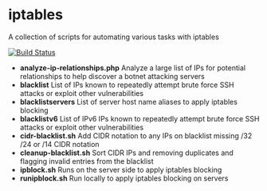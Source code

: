 iptables
========

A collection of scripts for automating various tasks with iptables

[![Build Status](https://travis-ci.org/swoodford/iptables.svg?branch=master)](https://travis-ci.org/swoodford/iptables)

- **analyze-ip-relationships.php** Analyze a large list of IPs for potential relationships to help discover a botnet attacking servers
- **blacklist** List of IPs known to repeatedly attempt brute force SSH attacks or exploit other vulnerabilities
- **blacklistservers** List of server host name aliases to apply iptables blocking
- **blacklistv6** List of IPv6 IPs known to repeatedly attempt brute force SSH attacks or exploit other vulnerabilities
- **cidr-blacklist.sh** Add CIDR notation to any IPs on blacklist missing /32 /24 or /14 CIDR notation
- **cleanup-blacklist.sh** Sort CIDR IPs and removing duplicates and flagging invalid entries from the blacklist
- **ipblock.sh** Runs on the server side to apply iptables blocking
- **runipblock.sh** Run locally to apply iptables blocking on servers
